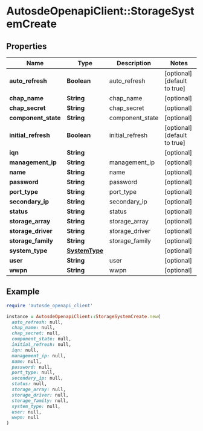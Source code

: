 # AutosdeOpenapiClient::StorageSystemCreate

## Properties

| Name | Type | Description | Notes |
| ---- | ---- | ----------- | ----- |
| **auto_refresh** | **Boolean** | auto_refresh | [optional][default to true] |
| **chap_name** | **String** | chap_name | [optional] |
| **chap_secret** | **String** | chap_secret | [optional] |
| **component_state** | **String** | component_state | [optional] |
| **initial_refresh** | **Boolean** | initial_refresh | [optional][default to true] |
| **iqn** | **String** |  | [optional] |
| **management_ip** | **String** | management_ip | [optional] |
| **name** | **String** | name | [optional] |
| **password** | **String** | password | [optional] |
| **port_type** | **String** | port_type | [optional] |
| **secondary_ip** | **String** | secondary_ip | [optional] |
| **status** | **String** | status | [optional] |
| **storage_array** | **String** | storage_array | [optional] |
| **storage_driver** | **String** | storage_driver | [optional] |
| **storage_family** | **String** | storage_family | [optional] |
| **system_type** | [**SystemType**](SystemType.md) |  | [optional] |
| **user** | **String** | user | [optional] |
| **wwpn** | **String** | wwpn | [optional] |

## Example

```ruby
require 'autosde_openapi_client'

instance = AutosdeOpenapiClient::StorageSystemCreate.new(
  auto_refresh: null,
  chap_name: null,
  chap_secret: null,
  component_state: null,
  initial_refresh: null,
  iqn: null,
  management_ip: null,
  name: null,
  password: null,
  port_type: null,
  secondary_ip: null,
  status: null,
  storage_array: null,
  storage_driver: null,
  storage_family: null,
  system_type: null,
  user: null,
  wwpn: null
)
```

